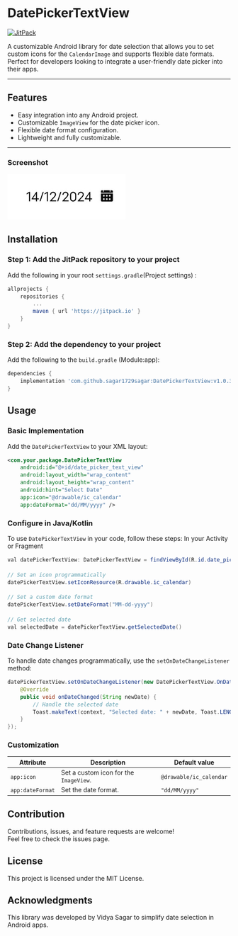 # DatePickerTextView

[![JitPack](https://jitpack.io/v/com.github.sagar1729sagar/DatePickerTextView.svg)](https://jitpack.io/#com.github.sagar1729sagar/DatePickerTextView)

A customizable Android library for date selection that allows you to set custom icons for the `CalendarImage` and supports flexible date formats. Perfect for developers looking to integrate a user-friendly date picker into their apps.

---

## Features

- Easy integration into any Android project.
- Customizable `ImageView` for the date picker icon.
- Flexible date format configuration.
- Lightweight and fully customizable.

---


### Screenshot
![Alt text](reference.jpg)



## Installation

### Step 1: Add the JitPack repository to your project

Add the following in your root `settings.gradle`(Project settings) :

```groovy
allprojects {
    repositories {
        ...
        maven { url 'https://jitpack.io' }
    }
}
```

### Step 2: Add the dependency to your project

Add the following to the `build.gradle` (Module:app):

```groovy
dependencies {
    implementation 'com.github.sagar1729sagar:DatePickerTextView:v1.0.3'
}
```

## Usage

### Basic Implementation

Add the `DatePickerTextView` to your XML layout:

```xml
<com.your.package.DatePickerTextView
    android:id="@+id/date_picker_text_view"
    android:layout_width="wrap_content"
    android:layout_height="wrap_content"
    android:hint="Select Date"
    app:icon="@drawable/ic_calendar"
    app:dateFormat="dd/MM/yyyy" />

```


###  Configure in Java/Kotlin

To use `DatePickerTextView` in your code, follow these steps:
In your Activity or Fragment

```Java
val datePickerTextView: DatePickerTextView = findViewById(R.id.date_picker_text_view)

// Set an icon programmatically
datePickerTextView.setIconResource(R.drawable.ic_calendar)

// Set a custom date format
datePickerTextView.setDateFormat("MM-dd-yyyy")

// Get selected date
val selectedDate = datePickerTextView.getSelectedDate()
```

###  Date Change Listener

To handle date changes programmatically, use the `setOnDateChangeListener` method:

```Java
datePickerTextView.setOnDateChangeListener(new DatePickerTextView.OnDateChangeListener() {
    @Override
    public void onDateChanged(String newDate) {
        // Handle the selected date
        Toast.makeText(context, "Selected date: " + newDate, Toast.LENGTH_SHORT).show();
    }
});

```

### Customization

| Attribute     | Description                                      | Default value         |
|---------------|--------------------------------------------------|-----------------------|
| `app:icon`    | Set a custom icon for the `ImageView`.           | `@drawable/ic_calendar`|
| `app:dateFormat` | Set the date format.                           | `"dd/MM/yyyy"`        |


## Contribution

Contributions, issues, and feature requests are welcome!  
Feel free to check the issues page.

## License

This project is licensed under the MIT License.

## Acknowledgments

This library was developed by Vidya Sagar to simplify date selection in Android apps.


